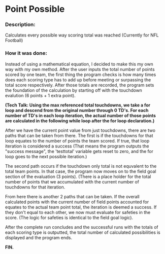 # Point Possible
### Description: 
Calculates every possible way scoring total was reached (Currently for NFL Football) 

### How it was done:
 Instead of using a mathematical equation, I decided to make this my own way with my own method. After the user inputs the total number of points scored by one team, the first thing the program checks is how many times does each scoring type has to add up before meeting or surpassing the total score respectively. After those totals are recorded, the program sets the foundation of the calculation by starting off with the touchdown evalution (6 points + 1 extra point).

**(Tech Talk: Using the max referenced total touchdowns, we take a for loop and descend from the original number through 0 TD's. For each number of TD's in each loop iteration, the actual number of those points are calculated in the following while loop after the for loop declaration.)**

After we have the current point value from just touchdowns, there are two paths that can be taken from there. The first is if the touchdowns for that loop equates to the number of points the team scored. If true, that loop iteration is considered a success (That means the program outputs the "success message", the 'testtotal' variable gets reset to zero, and the for loop goes to the next possible iteration.) 

The second path occurs if the touchdown only total is not equvalent to the total team points. In that case, the program now moves on to the field goal section of the evaluation (3 points). (There is a place holder for the total number of points that we accumulated with the current number of touchdowns for that iteration. 

From here there is another 2 paths that can be taken. If the  overall calculated points with the current number of field points accounted for equates to the actual team point total, the iteration is deemed a success. If they don't equal to each other, we now must evaluate for safeties in the score. (The logic for safeties is identical to the field goal logic).

After the complete run concludes and the successful runs with the totals of each scoring type is outputted, the total number of calculated possibilities is displayed and the program ends.

**FIN.**
